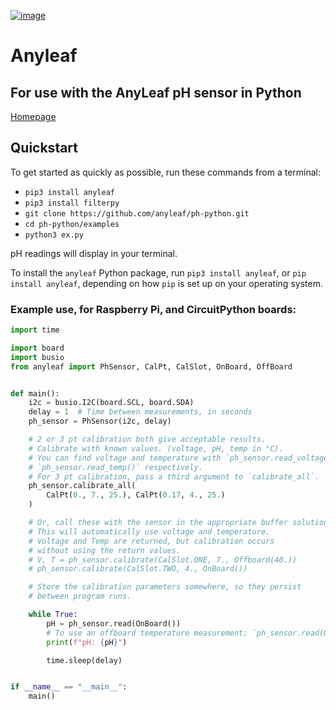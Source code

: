 [![image](https://img.shields.io/pypi/v/anyleaf.svg)](https://python.org/pypi/anyleaf)

# Anyleaf

## For use with the AnyLeaf pH sensor in Python
[Homepage](https://anyleaf.org)

## Quickstart
To get started as quickly as possible, run these commands from a terminal:
- `pip3 install anyleaf`
- `pip3 install filterpy`
- `git clone https://github.com/anyleaf/ph-python.git`
- `cd ph-python/examples`
- `python3 ex.py`

pH readings will display in your terminal.


To install the `anyleaf` Python package, run `pip3 install anyleaf`, or 
`pip install anyleaf`, depending on how `pip` is set up on your operating system.

### Example use, for Raspberry Pi, and CircuitPython boards:
```python
import time

import board
import busio
from anyleaf import PhSensor, CalPt, CalSlot, OnBoard, OffBoard


def main():
    i2c = busio.I2C(board.SCL, board.SDA)
    delay = 1  # Time between measurements, in seconds
    ph_sensor = PhSensor(i2c, delay)

    # 2 or 3 pt calibration both give acceptable results.
    # Calibrate with known values. (voltage, pH, temp in °C).
    # You can find voltage and temperature with `ph_sensor.read_voltage()` and 
    # `ph_sensor.read_temp()` respectively.
    # For 3 pt calibration, pass a third argument to `calibrate_all`.
    ph_sensor.calibrate_all(
        CalPt(0., 7., 25.), CalPt(0.17, 4., 25.)
    )

    # Or, call these with the sensor in the appropriate buffer solution.
    # This will automatically use voltage and temperature.
    # Voltage and Temp are returned, but calibration occurs
    # without using the return values.
    # V, T = ph_sensor.calibrate(CalSlot.ONE, 7., Offboard(40.))
    # ph_sensor.calibrate(CalSlot.TWO, 4., OnBoard())

    # Store the calibration parameters somewhere, so they persist
    # between program runs.

    while True:
        pH = ph_sensor.read(OnBoard())
        # To use an offboard temperature measurement: `ph_sensor.read(OffBoard(30.))`
        print(f"pH: {pH}")

        time.sleep(delay)


if __name__ == "__main__":
    main()
```